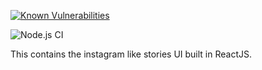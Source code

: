 [![Known Vulnerabilities](https://snyk.io/test/github/AjayPoshak/instagram-story/badge.svg?targetFile=package.json)](https://snyk.io/test/github/AjayPoshak/instagram-story?targetFile=package.json)

![Node.js CI](https://github.com/AjayPoshak/instagram-story/workflows/Node.js%20CI/badge.svg)


This contains the instagram like stories UI built in ReactJS.